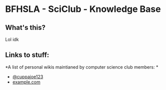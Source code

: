 # BFHSLA - SciClub - Knowledge Base

## What's this?

Lol idk

## Links to stuff:
*A list of personal wikis maintianed by computer science club members:  *
- [@cuppajoe123](https://github.com/cuppajoe123/knowledge-base)
- [example.com](example.com)
